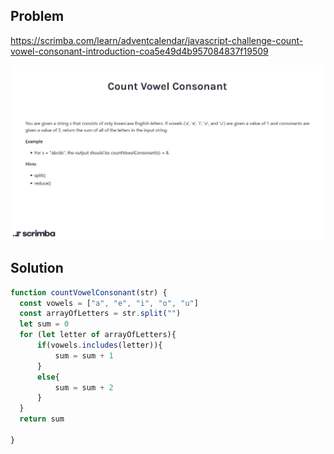 ## Problem

https://scrimba.com/learn/adventcalendar/javascript-challenge-count-vowel-consonant-introduction-coa5e49d4b957084837f19509

<img src="./problem.JPG">

## Solution

```javascript
function countVowelConsonant(str) {
  const vowels = ["a", "e", "i", "o", "u"]
  const arrayOfLetters = str.split("")
  let sum = 0
  for (let letter of arrayOfLetters){
      if(vowels.includes(letter)){
          sum = sum + 1
      }
      else{
          sum = sum + 2
      }
  }
  return sum
  
}
```